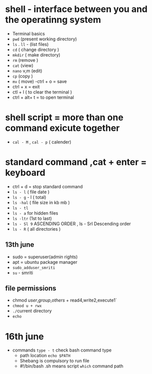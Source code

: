 # shell - interface between you and the operatinng system
- Terminal basics
- `pwd` (present working directory)
- `ls` . `ll` - (list files)
- `cd` ( change directory )
- `mkdir` ( make directory)
- `rm` (remove )
- `cat` (view)
- `nano` v,m (edit)
- `cp` (copy )
- `mv` ( move)
-ctrl + o = save 
- ctrl + x = exit 
- ctl + l ( to clear the terminal )
- ctrl + alt+ t = to open terminal
# shell script = more than one command exicute together 
- `cal - M` , `cal - p` ( calender)
# standard command ,cat + enter = keyboard 
- ctrl + d = stop standard command 
- `ls - l` ( file date )
- `ls - g` - l ( total)
- `ls -hal` ( file size in kb mb )
- `ls - tl`
- `ls - a` for hidden files 
- `ls -ltr` (1st to last)
- `ls - Sl 9` ASCENDING ORDER , ls - Srl Descending order 
- `ls - R` ( all directories )                                                                
## 13th june
- sudo = superuser(admin rights)
- apt = ubuntu package manager 
- `sudo_adduser_smriti`
- `su` - smriti
## file permissions
- chmod *user*,*group*,*others* + read4,write2,execute1`
- `chmod u + rwx`
- `./`current directory
- `echo`
# 16th june
- commands
  `type - t` check bash command type
  - path location `echo $PATH`
  - Shebang is compulsory to run file
   - #!/bin/bash
    .sh means script
     `which` command path
